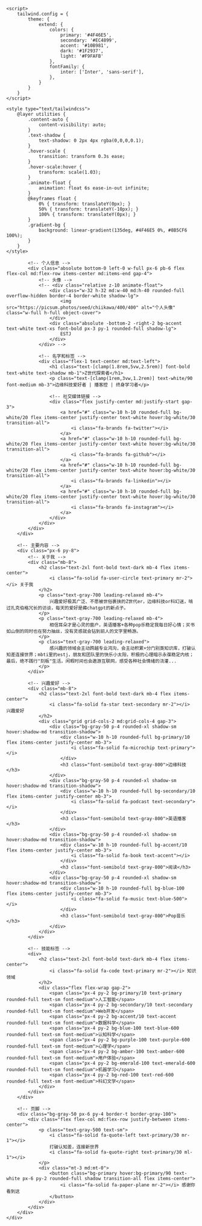 <!DOCTYPE html>
<html lang="zh-CN">
<head>
    <meta charset="UTF-8">
    <meta name="viewport" content="width=device-width, initial-scale=1.0">
    <title>Z世代探索者 | 个人简介</title>
    <script src="https://cdn.tailwindcss.com"></script>
    <link href="https://cdnjs.cloudflare.com/ajax/libs/font-awesome/6.7.2/css/all.min.css" rel="stylesheet">
    <link href="https://fonts.googleapis.com/css2?family=Inter:wght@300;400;500;600;700&display=swap" rel="stylesheet">
    
    <script>
        tailwind.config = {
            theme: {
                extend: {
                    colors: {
                        primary: '#4F46E5',
                        secondary: '#EC4899',
                        accent: '#10B981',
                        dark: '#1F2937',
                        light: '#F9FAFB'
                    },
                    fontFamily: {
                        inter: ['Inter', 'sans-serif'],
                    },
                }
            }
        }
    </script>
    
    <style type="text/tailwindcss">
        @layer utilities {
            .content-auto {
                content-visibility: auto;
            }
            .text-shadow {
                text-shadow: 0 2px 4px rgba(0,0,0,0.1);
            }
            .hover-scale {
                transition: transform 0.3s ease;
            }
            .hover-scale:hover {
                transform: scale(1.03);
            }
            .animate-float {
                animation: float 6s ease-in-out infinite;
            }
            @keyframes float {
                0% { transform: translateY(0px); }
                50% { transform: translateY(-10px); }
                100% { transform: translateY(0px); }
            }
            .gradient-bg {
                background: linear-gradient(135deg, #4F46E5 0%, #8B5CF6 100%);
            }
        }
    </style>
</head>
<body class="bg-gray-50 font-inter text-dark min-h-screen flex items-center justify-center p-4 md:p-8">
    <!-- 个人简介卡片 -->
    <div class="max-w-4xl w-full bg-white rounded-2xl shadow-xl overflow-hidden hover-scale">
        <!-- 头部背景 -->
        <div class="relative gradient-bg h-48 md:h-64">
            <div class="absolute inset-0 bg-gradient-to-b from-primary/80 to-primary/40"></div>
            <div class="absolute bottom-0 left-0 w-full h-16 bg-gradient-to-t from-white to-transparent"></div>
            
            <!-- 个人信息 -->
            <div class="absolute bottom-0 left-0 w-full px-6 pb-6 flex flex-col md:flex-row items-center md:items-end gap-4">
                <!-- 头像 -->
                <!-- <div class="relative z-10 animate-float">
                    <div class="w-32 h-32 md:w-40 md:h-40 rounded-full overflow-hidden border-4 border-white shadow-lg">
                        <img src="https://picsum.photos/seed/chiikawa/400/400" alt="个人头像" class="w-full h-full object-cover">
                    </div>
                    <div class="absolute -bottom-2 -right-2 bg-accent text-white text-xs font-bold px-3 py-1 rounded-full shadow-lg">
                        ESTJ
                    </div>
                </div> -->
                
                <!-- 名字和标签 -->
                <div class="flex-1 text-center md:text-left">
                    <h1 class="text-[clamp(1.8rem,5vw,2.5rem)] font-bold text-white text-shadow mb-1">Z世代探索者</h1>
                    <p class="text-[clamp(1rem,3vw,1.2rem)] text-white/90 font-medium mb-3">边缘科技爱好者 | 播客控 | 终身学习者</p>
                    
                    <!-- 社交媒体链接 -->
                    <div class="flex justify-center md:justify-start gap-3">
                        <a href="#" class="w-10 h-10 rounded-full bg-white/20 flex items-center justify-center text-white hover:bg-white/30 transition-all">
                            <i class="fa-brands fa-twitter"></i>
                        </a>
                        <a href="#" class="w-10 h-10 rounded-full bg-white/20 flex items-center justify-center text-white hover:bg-white/30 transition-all">
                            <i class="fa-brands fa-github"></i>
                        </a>
                        <a href="#" class="w-10 h-10 rounded-full bg-white/20 flex items-center justify-center text-white hover:bg-white/30 transition-all">
                            <i class="fa-brands fa-linkedin"></i>
                        </a>
                        <a href="#" class="w-10 h-10 rounded-full bg-white/20 flex items-center justify-center text-white hover:bg-white/30 transition-all">
                            <i class="fa-brands fa-instagram"></i>
                        </a>
                    </div>
                </div>
            </div>
        </div>
        
        <!-- 主要内容 -->
        <div class="px-6 py-8">
            <!-- 关于我 -->
            <div class="mb-8">
                <h2 class="text-2xl font-bold text-dark mb-4 flex items-center">
                    <i class="fa-solid fa-user-circle text-primary mr-2"></i> 关于我
                </h2>
                <p class="text-gray-700 leading-relaxed mb-4">
                    兴趣爱好极其广泛、不愿被世俗裹挟的Z世代er，边缘科技or科幻迷，啃过扎克伯格冗长的访谈，每天的爱好是薅chatgpt的新点子。
                </p>
                <p class="text-gray-700 leading-relaxed mb-4">
                    相信耳朵才是心灵的窗户，英语播客+各种pop乐稳定我每日好心情；买书如山倒的同时也在努力抽丝，没有灵感就会钻到前人的文字里畅游。
                </p>
                <p class="text-gray-700 leading-relaxed">
                    感兴趣的领域会主动跨越专业鸿沟，会主动积累+分门别类知识库，打破认知差连接世界；mbti里的estj，朋友和团队里的快乐小太阳，积极的心理暗示永葆稳定内核；最后，绝不践行"刻板"生活，闲暇时间也会遨游互联网，感受各种社会情绪的浇灌...
                </p>
            </div>
            
            <!-- 兴趣爱好 -->
            <div class="mb-8">
                <h2 class="text-2xl font-bold text-dark mb-4 flex items-center">
                    <i class="fa-solid fa-star text-secondary mr-2"></i> 兴趣爱好
                </h2>
                <div class="grid grid-cols-2 md:grid-cols-4 gap-3">
                    <div class="bg-gray-50 p-4 rounded-xl shadow-sm hover:shadow-md transition-shadow">
                        <div class="w-10 h-10 rounded-full bg-primary/10 flex items-center justify-center mb-3">
                            <i class="fa-solid fa-microchip text-primary"></i>
                        </div>
                        <h3 class="font-semibold text-gray-800">边缘科技</h3>
                    </div>
                    <div class="bg-gray-50 p-4 rounded-xl shadow-sm hover:shadow-md transition-shadow">
                        <div class="w-10 h-10 rounded-full bg-secondary/10 flex items-center justify-center mb-3">
                            <i class="fa-solid fa-podcast text-secondary"></i>
                        </div>
                        <h3 class="font-semibold text-gray-800">英语播客</h3>
                    </div>
                    <div class="bg-gray-50 p-4 rounded-xl shadow-sm hover:shadow-md transition-shadow">
                        <div class="w-10 h-10 rounded-full bg-accent/10 flex items-center justify-center mb-3">
                            <i class="fa-solid fa-book text-accent"></i>
                        </div>
                        <h3 class="font-semibold text-gray-800">阅读</h3>
                    </div>
                    <div class="bg-gray-50 p-4 rounded-xl shadow-sm hover:shadow-md transition-shadow">
                        <div class="w-10 h-10 rounded-full bg-blue-100 flex items-center justify-center mb-3">
                            <i class="fa-solid fa-music text-blue-500"></i>
                        </div>
                        <h3 class="font-semibold text-gray-800">Pop音乐</h3>
                    </div>
                </div>
            </div>
            
            <!-- 技能标签 -->
            <div>
                <h2 class="text-2xl font-bold text-dark mb-4 flex items-center">
                    <i class="fa-solid fa-code text-primary mr-2"></i> 知识领域
                </h2>
                <div class="flex flex-wrap gap-2">
                    <span class="px-4 py-2 bg-primary/10 text-primary rounded-full text-sm font-medium">人工智能</span>
                    <span class="px-4 py-2 bg-secondary/10 text-secondary rounded-full text-sm font-medium">Web开发</span>
                    <span class="px-4 py-2 bg-accent/10 text-accent rounded-full text-sm font-medium">数据科学</span>
                    <span class="px-4 py-2 bg-blue-100 text-blue-600 rounded-full text-sm font-medium">认知科学</span>
                    <span class="px-4 py-2 bg-purple-100 text-purple-600 rounded-full text-sm font-medium">心理学</span>
                    <span class="px-4 py-2 bg-amber-100 text-amber-600 rounded-full text-sm font-medium">用户体验</span>
                    <span class="px-4 py-2 bg-emerald-100 text-emerald-600 rounded-full text-sm font-medium">机器学习</span>
                    <span class="px-4 py-2 bg-red-100 text-red-600 rounded-full text-sm font-medium">科幻文学</span>
                </div>
            </div>
        </div>
        
        <!-- 页脚 -->
        <div class="bg-gray-50 px-6 py-4 border-t border-gray-100">
            <div class="flex flex-col md:flex-row justify-between items-center">
                <p class="text-gray-500 text-sm">
                    <i class="fa-solid fa-quote-left text-primary/30 mr-1"></i>
                    打破认知差，连接新世界
                    <i class="fa-solid fa-quote-right text-primary/30 ml-1"></i>
                </p>
                <div class="mt-3 md:mt-0">
                    <button class="bg-primary hover:bg-primary/90 text-white px-6 py-2 rounded-full shadow transition-all flex items-center">
                        <i class="fa-solid fa-paper-plane mr-2"></i> 感谢你看到这
                    </button>
                </div>
            </div>
        </div>
    </div>
</body>
</html>
    
